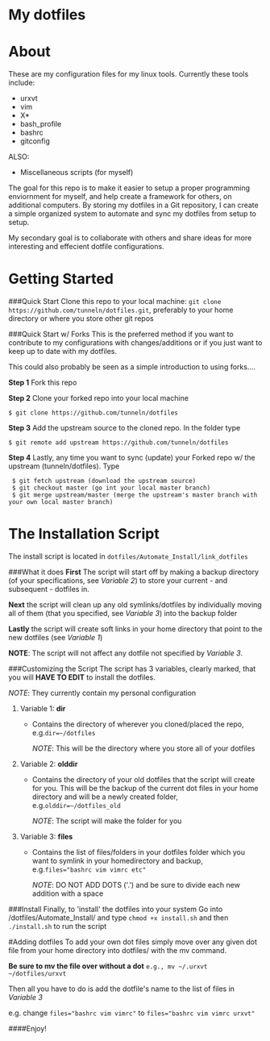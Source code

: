 # My dotfiles
# About
These are my configuration files for my linux tools. 
Currently these tools include:
- urxvt
- vim
- X*
- bash_profile
- bashrc
- gitconfig

ALSO:
- Miscellaneous scripts (for myself)


The goal for this repo is to make it easier to setup a proper programming enviornment
for myself, and help create a framework for others, on additional computers. 
By storing my dotfiles in a Git repository, I can create a simple organized system 
to automate and sync my dotfiles from setup to setup.

My secondary goal is to collaborate with others and share ideas for more interesting 
and effecient dotfile configurations.


# Getting Started 
###Quick Start
Clone this repo to your local machine:
`git clone https://github.com/tunneln/dotfiles.git`,
preferably to your home directory or where you store other git repos

###Quick Start w/ Forks
This is the preferred method if you want to contribute to my configurations with changes/additions
or if you just want to keep up to date with my dotfiles.

This could also probably be seen as a simple introduction to using forks....

**Step 1** Fork this repo

**Step 2** Clone your forked repo into your local machine

` $ git clone https://github.com/tunneln/dotfiles `

**Step 3** Add the upstream source to the cloned repo. In the folder type

` $ git remote add upstream https://github.com/tunneln/dotfiles `

**Step 4** Lastly, any time you want to sync (update) your Forked repo w/ the upstream (tunneln/dotfiles). Type
```
 $ git fetch upstream (download the upstream source)
 $ git checkout master (go int your local master branch)
 $ git merge upstream/master (merge the upstream's master branch with your own local master branch)
```

# The Installation Script
The install script is located in `dotfiles/Automate_Install/link_dotfiles`

###What it does
**First** The script will start off by making a backup directory (of your specifications, see *Variable 2*) to store your current - and subsequent - dotfiles in.

**Next** the script will clean up any old symlinks/dotfiles by individually moving all of them (that you specified, see *Variable 3*) into the backup folder

**Lastly** the script will create soft links in your home directory that point to the new dotfiles (see *Variable 1*)

**NOTE**: The script will not affect any dotfile not specified by *Variable 3*.

###Customizing the Script
The script has 3 variables, clearly marked, that you will **HAVE TO EDIT** to install the dotfiles.

*NOTE*: They currently contain my personal configuration

1. Variable 1: **dir**
	* Contains the directory of wherever you cloned/placed the repo, e.g.` dir=~/dotfiles `
	
		*NOTE*: This will be the directory where you store all of your dotfiles
2. Variable 2: **olddir**
	* Contains the directory of your old dotfiles that the script will create for you. 
	  This will be the backup of the current dot files in your home directory and will be a newly created folder, e.g.` olddir=~/dotfiles_old `
	
		*NOTE*: The script will make the folder for you
3. Variable 3: **files**
	* Contains the list of files/folders in your dotfiles folder which you want to symlink in your homedirectory and backup, e.g.` files="bashrc vim vimrc etc" `
	
		*NOTE*: DO NOT ADD DOTS ('.') and be sure to divide each new addition with a space

###Install
Finally, to 'install' the dotfiles into your system
Go into /dotfiles/Automate_Install/ and type `chmod +x install.sh`
and then `./install.sh` to run the script

#Adding dotfiles
To add your own dot files simply move over any given dot file from your home directory into dotfiles/
with the mv command. 

**Be sure to mv the file over without a dot** ` e.g., mv ~/.urxvt ~/dotfiles/urxvt `

Then all you have to do is add the dotfile's name to the list of files in *Variable 3*

e.g. change `files="bashrc vim vimrc"` to `files="bashrc vim vimrc urxvt"`

####Enjoy!

